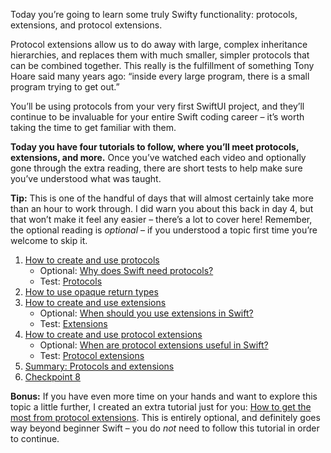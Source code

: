 Today you’re going to learn some truly Swifty functionality: protocols, extensions, and protocol extensions.

Protocol extensions allow us to do away with large, complex inheritance hierarchies, and replaces them with much smaller, simpler protocols that can be combined together. This really is the fulfillment of something Tony Hoare said many years ago: “inside every large program, there is a small program trying to get out.”

You’ll be using protocols from your very first SwiftUI project, and they’ll continue to be invaluable for your entire Swift coding career – it’s worth taking the time to get familiar with them.

**Today you have four tutorials to follow, where you’ll meet protocols, extensions, and more.** Once you’ve watched each video and optionally gone through the extra reading, there are short tests to help make sure you’ve understood what was taught.

**Tip:** This is one of the handful of days that will almost certainly take more than an hour to work through. I did warn you about this back in day 4, but that won’t make it feel any easier – there’s a lot to cover here! Remember, the optional reading is _optional_ – if you understood a topic first time you’re welcome to skip it.

1. [How to create and use protocols](https://www.hackingwithswift.com/quick-start/beginners/how-to-create-and-use-protocols)
    - Optional: [Why does Swift need protocols?](https://www.hackingwithswift.com/quick-start/understanding-swift/why-does-swift-need-protocols)
    - Test: [Protocols](https://www.hackingwithswift.com/review/sixty/protocols)
2. [How to use opaque return types](https://www.hackingwithswift.com/quick-start/beginners/how-to-use-opaque-return-types)
3. [How to create and use extensions](https://www.hackingwithswift.com/quick-start/beginners/how-to-create-and-use-extensions)
    - Optional: [When should you use extensions in Swift?](https://www.hackingwithswift.com/quick-start/understanding-swift/when-should-you-use-extensions-in-swift)
    - Test: [Extensions](https://www.hackingwithswift.com/review/sixty/extensions)
4. [How to create and use protocol extensions](https://www.hackingwithswift.com/quick-start/beginners/how-to-create-and-use-protocol-extensions)
    - Optional: [When are protocol extensions useful in Swift?](https://www.hackingwithswift.com/quick-start/understanding-swift/when-are-protocol-extensions-useful-in-swift)
    - Test: [Protocol extensions](https://www.hackingwithswift.com/review/sixty/protocol-extensions)
5. [Summary: Protocols and extensions](https://www.hackingwithswift.com/quick-start/beginners/summary-protocols-and-extensions)
6. [Checkpoint 8](https://www.hackingwithswift.com/quick-start/beginners/checkpoint-8)

**Bonus:** If you have even more time on your hands and want to explore this topic a little further, I created an extra tutorial just for you: [How to get the most from protocol extensions](https://www.hackingwithswift.com/quick-start/beginners/how-to-get-the-most-from-protocol-extensions). This is entirely optional, and definitely goes way beyond beginner Swift – you do _not_ need to follow this tutorial in order to continue.